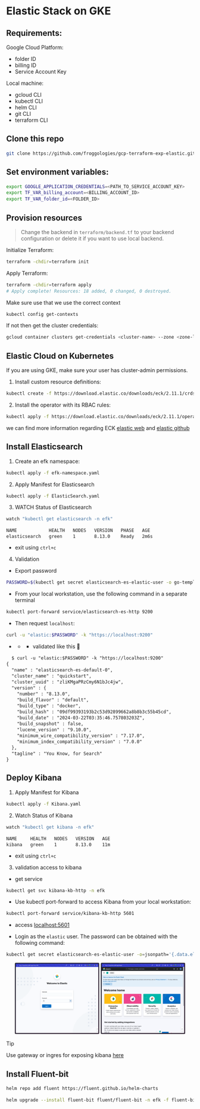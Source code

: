 # Elastic Stack on GKE

## Requirements:
Google Cloud Platform:
- folder ID
- billing ID
- Service Account Key

Local machine:
- gcloud CLI
- kubectl CLI
- helm CLI
- git CLI
- terraform CLI

## Clone this repo

```sh
git clone https://github.com/froggologies/gcp-terraform-exp-elastic.git && cd gcp-terraform-exp-elastic
```

## Set environment variables:

```sh
export GOOGLE_APPLICATION_CREDENTIALS=<PATH_TO_SERVICE_ACCOUNT_KEY>
export TF_VAR_billing_account=<BILLING_ACCOUNT_ID>
export TF_VAR_folder_id=<FOLDER_ID>
```

## Provision resources

> Change the backend in `terraform/backend.tf` to your backend configuration or delete it if you want to use local backend.

Initialize Terraform:
```sh
terraform -chdir=terraform init
```

Apply Terraform:
```sh
terraform -chdir=terraform apply
# Apply complete! Resources: 18 added, 0 changed, 0 destroyed.
```

Make sure use that we use the correct context
```sh
kubectl config get-contexts
```

If not then get the cluster credentials:
```sh
gcloud container clusters get-credentials <cluster-name> --zone <zone-location> --project <project-id>
```




## Elastic Cloud on Kubernetes

If you are using GKE, make sure your user has cluster-admin permissions.

1. Install custom resource definitions:
```sh
kubectl create -f https://download.elastic.co/downloads/eck/2.11.1/crds.yaml
```

2. Install the operator with its RBAC rules:
```sh
kubectl apply -f https://download.elastic.co/downloads/eck/2.11.1/operator.yaml
```
we can find more information regarding ECK [elastic web](https://www.elastic.co/guide/en/cloud-on-k8s/master/k8s-deploy-eck.html) and [elastic github](https://github.com/elastic/cloud-on-k8s/tree/main)



## Install Elasticsearch

1. Create an efk namespace:
```sh
kubectl apply -f efk-namespace.yaml
```

2. Apply Manifest for Elasticsearch
```sh
kubectl apply -f ElasticSearch.yaml
```

3. WATCH Status of Elasticsearch
```sh
watch "kubectl get elasticsearch -n efk"
```

```
NAME            HEALTH   NODES   VERSION   PHASE   AGE
elasticsearch   green    1       8.13.0    Ready   2m6s
```
- exit using `ctrl+c`

4. Validation 
- Export password
```sh
PASSWORD=$(kubectl get secret elasticsearch-es-elastic-user -o go-template='{{.data.elastic | base64decode}}')
``` 
- From your local workstation, use the following command in a separate terminal
```sh
kubectl port-forward service/elasticsearch-es-http 9200
```

- Then request `localhost`:
```sh
curl -u "elastic:$PASSWORD" -k "https://localhost:9200"
```
- - - validated like this :tada:
```
  $ curl -u "elastic:$PASSWORD" -k "https://localhost:9200"
{
  "name" : "elasticsearch-es-default-0",
  "cluster_name" : "quickstart",
  "cluster_uuid" : "zliKMgaPRzCmy6N1bJc4jw",
  "version" : {
    "number" : "8.13.0",
    "build_flavor" : "default",
    "build_type" : "docker",
    "build_hash" : "09df99393193b2c53d92899662a8b8b3c55b45cd",
    "build_date" : "2024-03-22T03:35:46.757803203Z",
    "build_snapshot" : false,
    "lucene_version" : "9.10.0",
    "minimum_wire_compatibility_version" : "7.17.0",
    "minimum_index_compatibility_version" : "7.0.0"
  },
  "tagline" : "You Know, for Search"
}
```

## Deploy Kibana

1. Apply Manifest for Kibana
```sh
kubectl apply -f Kibana.yaml
```
2. Watch Status of Kibana
```sh
watch "kubectl get kibana -n efk"
```
```
NAME     HEALTH   NODES   VERSION   AGE
kibana   green    1       8.13.0    11m
```
- exit using `ctrl+c`
3. validation access to kibana 
- get service
```sh
kubectl get svc kibana-kb-http -n efk
```

- Use kubectl port-forward to access Kibana from your local workstation:
```sh
kubectl port-forward service/kibana-kb-http 5601
```
- access
[localhost:5601](http://localhost:5601/)

- Login as the `elastic` user. The password can be obtained with the following command:
```sh
kubectl get secret elasticsearch-es-elastic-user -o=jsonpath='{.data.elastic}' | base64 --decode; echo
```


<!-- ![login](./img/SCR-20240320-kzvb.png)
![home](./img/SCR-20240320-ldgy.png) -->

<div align="center">
  <img src="img/SCR-20240320-kzvb.png" alt="login" width="45%">
  <img src="img/SCR-20240320-ldgy.png" alt="home" width="45%" >
</div>


> [!TIP]
> Use gateway or ingres for exposing kibana [here](https://github.com/elastic/cloud-on-k8s/tree/2.12/config/recipes/istio-gateway)


## Install Fluent-bit

```sh
helm repo add fluent https://fluent.github.io/helm-charts
```
```sh
helm upgrade --install fluent-bit fluent/fluent-bit -n efk -f fluent-bit-values.yaml
```
